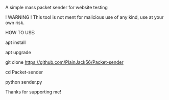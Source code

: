 A simple mass packet sender for website testing

! WARNING !
This tool is not ment for malicious use of any kind, use at your own risk.


HOW TO USE:

apt install

apt upgrade

git clone https://github.com/PlainJack56/Packet-sender

cd Packet-sender

python sender.py



Thanks for supporting me!
